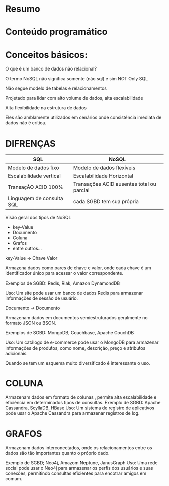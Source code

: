 # Resumo

# Conteúdo programático

# Conceitos básicos:

O que é um banco de dados não relacional?

O termo NoSQL não significa somente (não sql) e sim NOT Only SQL

Não segue modelo de tabelas e relacionamentos

Projetado para lidar com alto volume de dados, alta escalabilidade

Alta flexibilidade na estrutura de dados

Eles são amblamente utilizados em cenários onde consistência imediata de dados não é crítica.

# DIFRENÇAS 

|SQL                       |NoSQL                                    |
|--------------------------|-----------------------------------------|
|Modelo de dados fixo      |Modelo de dados flexíveis                |
|Escalabilidade vertical   |Escalabilidade Horizontal                |
|TransaçÃO ACID 100%       |Transações ACID ausentes total ou parcial|
|Linguagem de consulta SQL |cada SGBD tem sua própria                | 


Visão geral dos tipos de NoSQL

- key-Value
- Documento
- Coluna
- Grafos
- entre outros...

key-Value -> Chave Valor

Armazena dados como pares de chave e valor, onde cada chave é um identificador único para acessar o valor correspondente.

Exemplos de SGBD: Redis, Riak, Amazon DynamondDB

Uso: Um site pode usar um banco de dados Redis para armazenar informações de sessão de usuário.

Documento -> Documento

Armazenam dados em documentos semiestruturados geralmente no formato JSON ou BSON.

Exemplos de SGBD: MongoDB, Couchbase, Apache CouchDB

Uso: Um catálogo de e-commerce pode usar o MongoDB para armazenar informações de produtos, como nome, descrição, preço e atributos adicionais.

Quando se tem um esquema muito diversificado é interessante o uso.

# COLUNA 

Armazenam dados em formato de colunas , permite alta escalabilidade e eficiência em determinados tipos de consultas.
Exemplo de SGBD: Apache Cassandra, ScyllaDB, HBase
Uso: Um sistema de registro de aplicativos pode usar o Apache Cassandra para armazenar registros de log.

# GRAFOS

Armazenam dados interconectados, onde os relacionamentos entre os dados são tão importantes quanto o próprio dado.

Exemplo de SGBD; Neo4j, Amazom Neptune, JanusGraph
Uso: Uma rede social pode usar o Neo4j para armazenar os perfis dos usuários e suas conexões, permitindo consultas eficientes para encotrar amigos em comum.










